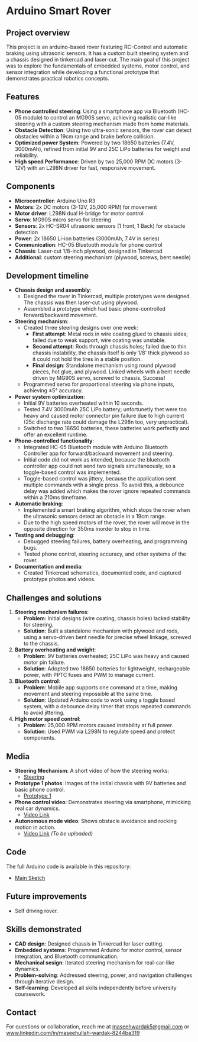 # Arduino Smart Rover

## Project overview
This project is an arduino-based rover featuring RC-Control and automatic braking using ultrasonic sensors. It has a custom built steering system and a chassis designed in tinkercad and laser-cut. The main goal of this project was to explore the fundamentals of embedded systems, motor control, and sensor integration while developing a functional prototype that demonstrates practical robotics concepts.

## Features
- **Phone controlled steering**: Using a smartphone app via Bluetooth (HC-05 module) to control an MG90S servo, achieving realistic car-like steering with a custom steering mechanism made from home materials.
- **Obstacle Detection**: Using two ultra-sonic sensors, the rover can detect obstacles within a 19cm range and brake before collision.
- **Optimized power System**: Powered by two 18650 batteries (7.4V, 3000mAh), refined from initial 9V and 25C LiPo batteries for weight and reliability.
- **High speed Performance**: Driven by two 25,000 RPM DC motors (3-12V) with an L298N driver for fast, responsive movement.

## Components
- **Microcontroller**: Arduino Uno R3
- **Motors**: 2x DC motors (3-12V, 25,000 RPM) for movement
- **Motor driver**: L298N dual H-bridge for motor control
- **Servo**: MG90S micro servo for steering
- **Sensors**: 2x HC-SR04 ultrasonic sensors (1 front, 1 Back) for obstacle detection
- **Power**: 2x 18650 Li-ion batteries (3000mAh, 7.4V in series)
- **Communication**: HC-05 Bluetooth module for phone control
- **Chassis**: Laser-cut 1/8-inch plywood, designed in Tinkercad
- **Additional**: custom steering mechanism (plywood, screws, bent needle)

## Development timeline
- **Chassis design and assembly**:
  - Designed the rover in Tinkercad, multiple prototypes were designed. The chassis was then laser-cut using plywood.
  - Assembled a prototype which had basic phone-controlled forward/backward movement.
- **Steering mechanism**:
  - Created three steering designs over one week:
    - **First attempt**: Metal rods in wire coating glued to chassis sides; failed due to weak support, wire coating was unstable.
    - **Second attempt**: Rods through chassis holes; failed due to thin chassis instability, the chassis itself is only 1/8' thick plywood so it could not hold the tires in a stable position.
    - **Final design**: Standalone mechanism using round plywood pieces, hot glue, and plywood. Linked wheels with a bent needle driven by MG90S servo, screwed to chassis. Success!
  - Programmed servo for proportional steering via phone inputs, achieving ±5° accuracy.
- **Power system optimization**:
  - Initial 9V batteries overheated within 10 seconds.
  - Tested 7.4V 3000mAh 25C LiPo battery; unfortunetly thet were too heavy and caused motor connector pin failure due to high current (25c discharge rate could damage the L298n too, very unpractical).
  - Switched to two 18650 batteries, these batteries work perfectly and offer an excellent runtime.
- **Phone-controlled functionality**:
  - Integrated HC-05 Bluetooth module with Arduino Bluetooth Controller app for forward/backward movement and steering.
  - Initial code did not work as intended, because the bluetooth controller app could not send two signals simultaneously, so a toggle-based control was implemented.
  - Toggle-based control was jittery, because the application sent multiple commands with a single press. To avoid this, a debounce delay was added which makes the rover ignore repeated commands within a 210ms timeframe.
- **Automatic braking**:
  - Implemented a smart braking algorithm, which stops the rover when the ultrasonic sensors detect an obstacle in a 19cm range.
  - Due to the high speed motors of the rover, the rover will move in the opposite direction for 350ms inorder to stop in time.
- **Testing and debugging**:
  - Debugged steering failures, battery overheating, and programming bugs.
  - Tested phone control, steering accuracy, and other systems of the rover.
- **Documentation and media**:
  - Created Tinkercad schematics, documented code, and captured prototype photos and videos.

## Challenges and solutions
1. **Steering mechanism failures**:
   - **Problem**: Initial designs (wire coating, chassis holes) lacked stability for steering.
   - **Solution**: Built a standalone mechanism with plywood and rods, using a servo-driven bent needle for precise wheel linkage, screwed to the chassis.
2. **Battery overheating and weight**:
   - **Problem**: 9V batteries overheated; 25C LiPo was heavy and caused motor pin failure.
   - **Solution**: Adopted two 18650 batteries for lightweight, rechargeable power, with PPTC fuses and PWM to manage current.
3. **Bluetooth control**:
   - **Problem**: Mobile app supports one command at a time, making movement and steering impossible at the same time.
   - **Solution**: Updated Arduino code to work using a toggle based system, with a debounce delay timer that stops repeated commands to avoid jittering.
4. **High motor speed control**:
   - **Problem**: 25,000 RPM motors caused instability at full power.
   - **Solution**: Used PWM via L298N to regulate speed and protect components.

## Media
- **Steering Mechanism**: A short video of how the steering works:
  - [Steering](https://youtu.be/WgILMfuBC3A)
- **Prototype 1 photos**: Images of the initial chassis with 9V batteries and basic phone control.
  - [Prototype 1](https://github.com/MaseeWardak/smart-bluetooth-rover/media)
- **Phone control video**: Demonstrates steering via smartphone, mimicking real car dynamics.
  - [Video Link](https://youtube.com/phone-control-video)
- **Autonomous mode video**: Shows obstacle avoidance and rocking motion in action.
  - [Video Link](https://youtube.com/autonomous-video) *(To be uploaded)*

## Code
The full Arduino code is available in this repository:
- [Main Sketch](https://github.com/MaseeWardak/arduino-rover/blob/main/arduino_rover.ino)

## Future improvements
- Self driving rover.

## Skills demonstrated
- **CAD design**: Designed chassis in Tinkercad for laser cutting.
- **Embedded systems**: Programmed Arduino for motor control, sensor integration, and Bluetooth communication.
- **Mechanical sesign**: Iterated steering mechanism for real-car-like dynamics.
- **Problem-solving**: Addressed steering, power, and navigation challenges through iterative design.
- **Self-learning**: Developed all skills independently before university coursework.

## Contact
For questions or collaboration, reach me at maseehwardak5@gmail.com or www.linkedin.com/in/maseehullah-wardak-8244ba319
